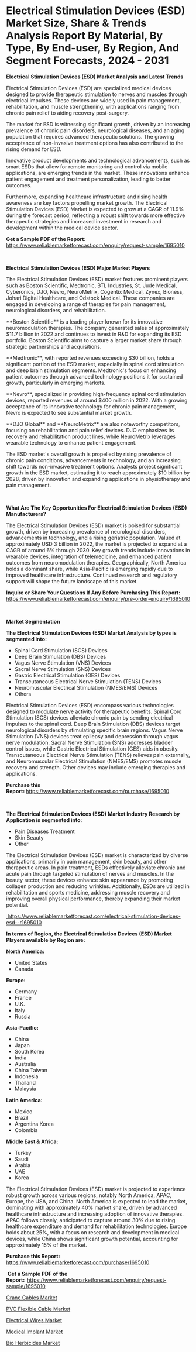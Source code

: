 <p><h1>Electrical Stimulation Devices (ESD) Market Size, Share & Trends Analysis Report By Material, By Type, By End-user, By Region, And Segment Forecasts, 2024 - 2031</h1></p><p><strong>Electrical Stimulation Devices (ESD) Market Analysis and Latest Trends</strong></p>
<p><p>Electrical Stimulation Devices (ESD) are specialized medical devices designed to provide therapeutic stimulation to nerves and muscles through electrical impulses. These devices are widely used in pain management, rehabilitation, and muscle strengthening, with applications ranging from chronic pain relief to aiding recovery post-surgery.</p><p>The market for ESD is witnessing significant growth, driven by an increasing prevalence of chronic pain disorders, neurological diseases, and an aging population that requires advanced therapeutic solutions. The growing acceptance of non-invasive treatment options has also contributed to the rising demand for ESD. </p><p>Innovative product developments and technological advancements, such as smart ESDs that allow for remote monitoring and control via mobile applications, are emerging trends in the market. These innovations enhance patient engagement and treatment personalization, leading to better outcomes. </p><p>Furthermore, expanding healthcare infrastructure and rising health awareness are key factors propelling market growth. The Electrical Stimulation Devices (ESD) Market is expected to grow at a CAGR of 11.9% during the forecast period, reflecting a robust shift towards more effective therapeutic strategies and increased investment in research and development within the medical device sector.</p></p>
<p><strong>Get a Sample PDF of the Report:&nbsp;</strong> <a href="https://www.reliablemarketforecast.com/enquiry/request-sample/1695010?utm_campaign=1170&utm_medium=2&utm_source=Github&utm_content=ia&utm_term=06102024&utm_id=electrical-stimulation-devices-esd">https://www.reliablemarketforecast.com/enquiry/request-sample/1695010</a></p>
<p>&nbsp;</p>
<p><strong>Electrical Stimulation Devices (ESD) Major Market Players</strong></p>
<p><p>The Electrical Stimulation Devices (ESD) market features prominent players such as Boston Scientific, Medtronic, BTL Industries, St. Jude Medical, Cyberonics, DJO, Nevro, NeuroMetrix, Cogentix Medical, Zynex, Bioness, Johari Digital Healthcare, and Odstock Medical. These companies are engaged in developing a range of therapies for pain management, neurological disorders, and rehabilitation.</p><p>**Boston Scientific** is a leading player known for its innovative neuromodulation therapies. The company generated sales of approximately $11.7 billion in 2022 and continues to invest in R&D for expanding its ESD portfolio. Boston Scientific aims to capture a larger market share through strategic partnerships and acquisitions.</p><p>**Medtronic**, with reported revenues exceeding $30 billion, holds a significant portion of the ESD market, especially in spinal cord stimulation and deep brain stimulation segments. Medtronic's focus on enhancing patient outcomes through advanced technology positions it for sustained growth, particularly in emerging markets.</p><p>**Nevro**, specialized in providing high-frequency spinal cord stimulation devices, reported revenues of around $400 million in 2022. With a growing acceptance of its innovative technology for chronic pain management, Nevro is expected to see substantial market growth.</p><p>**DJO Global** and **NeuroMetrix** are also noteworthy competitors, focusing on rehabilitation and pain relief devices. DJO emphasizes its recovery and rehabilitation product lines, while NeuroMetrix leverages wearable technology to enhance patient engagement.</p><p>The ESD market's overall growth is propelled by rising prevalence of chronic pain conditions, advancements in technology, and an increasing shift towards non-invasive treatment options. Analysts project significant growth in the ESD market, estimating it to reach approximately $10 billion by 2028, driven by innovation and expanding applications in physiotherapy and pain management.</p></p>
<p>&nbsp;</p>
<p><strong>What Are The Key Opportunities For Electrical Stimulation Devices (ESD) Manufacturers?</strong></p>
<p><p>The Electrical Stimulation Devices (ESD) market is poised for substantial growth, driven by increasing prevalence of neurological disorders, advancements in technology, and a rising geriatric population. Valued at approximately USD 3 billion in 2022, the market is projected to expand at a CAGR of around 6% through 2030. Key growth trends include innovations in wearable devices, integration of telemedicine, and enhanced patient outcomes from neuromodulation therapies. Geographically, North America holds a dominant share, while Asia-Pacific is emerging rapidly due to improved healthcare infrastructure. Continued research and regulatory support will shape the future landscape of this market.</p></p>
<p><strong>Inquire or Share Your Questions If Any Before Purchasing This Report:</strong> <a href="https://www.reliablemarketforecast.com/enquiry/pre-order-enquiry/1695010?utm_campaign=1170&utm_medium=2&utm_source=Github&utm_content=ia&utm_term=06102024&utm_id=electrical-stimulation-devices-esd">https://www.reliablemarketforecast.com/enquiry/pre-order-enquiry/1695010</a></p>
<p>&nbsp;</p>
<p><strong>Market Segmentation</strong></p>
<p><strong>The Electrical Stimulation Devices (ESD) Market Analysis by types is segmented into:</strong></p>
<p><ul><li>Spinal Cord Stimulation (SCS) Devices</li><li>Deep Brain Stimulation (DBS) Devices</li><li>Vagus Nerve Stimulation (VNS) Devices</li><li>Sacral Nerve Stimulation (SNS) Devices</li><li>Gastric Electrical Stimulation (GES) Devices</li><li>Transcutaneous Electrical Nerve Stimulation (TENS) Devices</li><li>Neuromuscular Electrical Stimulation (NMES/EMS) Devices</li><li>Others</li></ul></p>
<p><p>Electrical Stimulation Devices (ESD) encompass various technologies designed to modulate nerve activity for therapeutic benefits. Spinal Cord Stimulation (SCS) devices alleviate chronic pain by sending electrical impulses to the spinal cord. Deep Brain Stimulation (DBS) devices target neurological disorders by stimulating specific brain regions. Vagus Nerve Stimulation (VNS) devices treat epilepsy and depression through vagus nerve modulation. Sacral Nerve Stimulation (SNS) addresses bladder control issues, while Gastric Electrical Stimulation (GES) aids in obesity. Transcutaneous Electrical Nerve Stimulation (TENS) relieves pain externally, and Neuromuscular Electrical Stimulation (NMES/EMS) promotes muscle recovery and strength. Other devices may include emerging therapies and applications.</p></p>
<p><strong>Purchase this Report:&nbsp;</strong><a href="https://www.reliablemarketforecast.com/purchase/1695010?utm_campaign=1170&utm_medium=2&utm_source=Github&utm_content=ia&utm_term=06102024&utm_id=electrical-stimulation-devices-esd">https://www.reliablemarketforecast.com/purchase/1695010</a></p>
<p>&nbsp;</p>
<p><strong>The Electrical Stimulation Devices (ESD) Market Industry Research by Application is segmented into:</strong></p>
<p><ul><li>Pain Diseases Treatment</li><li>Skin Beauty</li><li>Other</li></ul></p>
<p><p>The Electrical Stimulation Devices (ESD) market is characterized by diverse applications, primarily in pain management, skin beauty, and other therapeutic areas. In pain treatment, ESDs effectively alleviate chronic and acute pain through targeted stimulation of nerves and muscles. In the beauty sector, these devices enhance skin appearance by promoting collagen production and reducing wrinkles. Additionally, ESDs are utilized in rehabilitation and sports medicine, addressing muscle recovery and improving overall physical performance, thereby expanding their market potential.</p></p>
<p><a href="https://www.reliablemarketforecast.com/electrical-stimulation-devices-esd--r1695010?utm_campaign=1170&utm_medium=2&utm_source=Github&utm_content=ia&utm_term=06102024&utm_id=electrical-stimulation-devices-esd">&nbsp;https://www.reliablemarketforecast.com/electrical-stimulation-devices-esd--r1695010</a></p>
<p><strong>In terms of Region, the Electrical Stimulation Devices (ESD) Market Players available by Region are:</strong></p>
<p>
    <p> <strong> North America: </strong>
        <ul>
            <li>United States</li>
            <li>Canada</li>
        </ul>
        </p> 
    <p> <strong> Europe: </strong>
        <ul>
            <li>Germany</li>
            <li>France</li>
            <li>U.K.</li>
            <li>Italy</li>
            <li>Russia</li>
        </ul>
        </p> 
    <p> <strong> Asia-Pacific: </strong>
        <ul>
            <li>China</li>
            <li>Japan</li>
            <li>South Korea</li>
            <li>India</li>
            <li>Australia</li>
            <li>China Taiwan</li>
            <li>Indonesia</li>
            <li>Thailand</li>
            <li>Malaysia</li>
        </ul>
        </p> 
    <p> <strong> Latin America: </strong>
        <ul>
            <li>Mexico</li>
            <li>Brazil</li>
            <li>Argentina Korea</li>
            <li>Colombia</li>
        </ul>
        </p> 
    <p> <strong> Middle East & Africa: </strong>
        <ul>
            <li>Turkey</li>
            <li>Saudi</li>
            <li>Arabia</li>
            <li>UAE</li>
            <li>Korea</li>
        </ul>
    </p>
    </p>
<p><p>The Electrical Stimulation Devices (ESD) market is projected to experience robust growth across various regions, notably North America, APAC, Europe, the USA, and China. North America is expected to lead the market, dominating with approximately 40% market share, driven by advanced healthcare infrastructure and increasing adoption of innovative therapies. APAC follows closely, anticipated to capture around 30% due to rising healthcare expenditure and demand for rehabilitation technologies. Europe holds about 25%, with a focus on research and development in medical devices, while China shows significant growth potential, accounting for approximately 15% of the market.</p></p>
<p><strong>Purchase this Report: </strong><a href="https://www.reliablemarketforecast.com/purchase/1695010?utm_campaign=1170&utm_medium=2&utm_source=Github&utm_content=ia&utm_term=06102024&utm_id=electrical-stimulation-devices-esd">https://www.reliablemarketforecast.com/purchase/1695010</a></p>
<p>&nbsp;<strong>Get a Sample PDF of the Report:&nbsp;&nbsp;</strong><a href="https://www.reliablemarketforecast.com/enquiry/request-sample/1695010?utm_campaign=1170&utm_medium=2&utm_source=Github&utm_content=ia&utm_term=06102024&utm_id=electrical-stimulation-devices-esd">https://www.reliablemarketforecast.com/enquiry/request-sample/1695010</a></p>
<p><strong></strong></p>
<p><p><a href="https://issuu.com/reportprime-2/docs/crane-cables-market-size-2030.pptx_b23a760e23d0c0?utm_campaign=1170&utm_medium=2&utm_source=Github&utm_content=ia&utm_term=06102024&utm_id=electrical-stimulation-devices-esd">Crane Cables Market</a></p><p><a href="https://issuu.com/reportprime-2/docs/pvc-flexible-cable-market-size-2030_6dd074d14ce2d0?utm_campaign=1170&utm_medium=2&utm_source=Github&utm_content=ia&utm_term=06102024&utm_id=electrical-stimulation-devices-esd">PVC Flexible Cable Market</a></p><p><a href="https://www.linkedin.com/pulse/electrical-wires-market-outlook-complete-industry-analysis-ewaue?utm_campaign=1170&utm_medium=2&utm_source=Github&utm_content=ia&utm_term=06102024&utm_id=electrical-stimulation-devices-esd">Electrical Wires Market</a></p><p><a href="https://github.com/sofayahoo2023/Market-Research-Report-List-6/blob/main/medical-implant-market.md?utm_campaign=1170&utm_medium=2&utm_source=Github&utm_content=ia&utm_term=06102024&utm_id=electrical-stimulation-devices-esd">Medical Implant Market</a></p><p><a href="https://www.linkedin.com/pulse/global-bio-herbicides-market-opportunities-challenges2024-2031-lrsxe?utm_campaign=1170&utm_medium=2&utm_source=Github&utm_content=ia&utm_term=06102024&utm_id=electrical-stimulation-devices-esd">Bio Herbicides Market</a></p></p>
